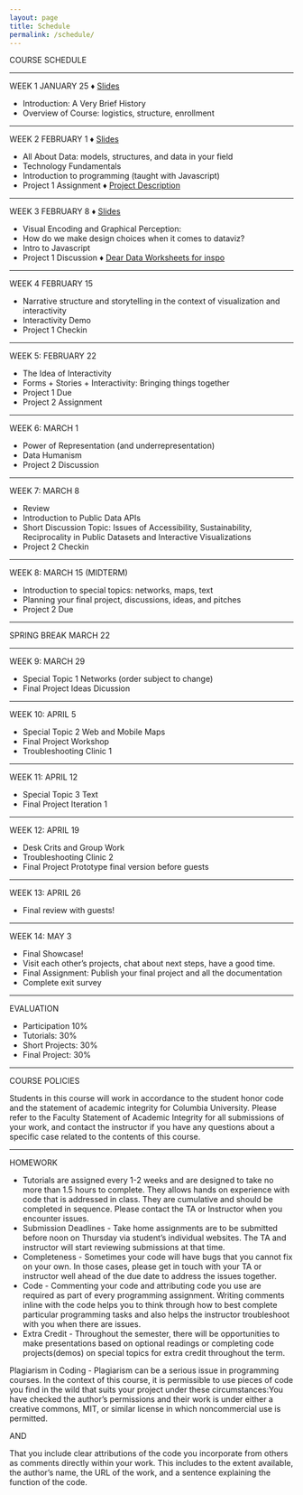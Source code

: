 ```yaml
---
layout: page
title: Schedule
permalink: /schedule/
---
```


COURSE SCHEDULE 

________________________________________________________________________________
WEEK 1 JANUARY 25
<span id="slideBullet"> &#9830; </span><a href="https://docs.google.com/presentation/d/113_2gaVM6rhrJxREdOftAjYqwJuGx4VL6ajnGePwlBo/edit?usp=sharing" target="_blank">Slides</a>

- Introduction: A Very Brief History
- Overview of Course: logistics, structure, enrollment

________________________________________________________________________________ 
WEEK 2 FEBRUARY 1
<span id="slideBullet"> &#9830; </span><a href="https://docs.google.com/presentation/d/19TMqK8XmWMZc94I3pa6138WoyxGD4gSFxFBBYZwyLX4/edit?usp=sharing" target="_blank">Slides</a>
- All About Data: models, structures, and data in your field
- Technology Fundamentals
- Introduction to programming (taught with Javascript)
- Project 1 Assignment <span id="slideBullet"> &#9830; <a href="../assets/img/project1.pdf" target="_blank">Project Description</a></span>


________________________________________________________________________________
WEEK 3 FEBRUARY 8
<span id="slideBullet"> &#9830; </span><a href="https://docs.google.com/presentation/d/1_oTg3WI2Nya8IStz0sLM-TZG4v_Xn9lA63W24wVdxsw/edit?usp=sharing" target="_blank">Slides</a>
- Visual Encoding and Graphical Perception: 
- How do we make design choices when it comes to dataviz?
- Intro to Javascript
- Project 1 Discussion <span id="slideBullet"> &#9830; </span><a href="../assets/img/dear_data_excerpt.pdf" target="_blank">Dear Data Worksheets for inspo</a>

________________________________________________________________________________
WEEK 4 FEBRUARY 15

- Narrative structure and storytelling in the context of visualization and interactivity
- Interactivity Demo
- Project 1 Checkin

________________________________________________________________________________
WEEK 5: FEBRUARY 22

- The Idea of Interactivity
- Forms + Stories + Interactivity: Bringing things together
- Project 1 Due
- Project 2 Assignment

________________________________________________________________________________
WEEK 6: MARCH 1

- Power of Representation (and underrepresentation)
- Data Humanism
- Project 2 Discussion

________________________________________________________________________________
WEEK 7: MARCH 8

- Review
- Introduction to Public Data APIs
- Short Discussion Topic: Issues of Accessibility, Sustainability, Reciprocality in Public Datasets and Interactive Visualizations
- Project 2 Checkin


________________________________________________________________________________
WEEK 8: MARCH 15
(MIDTERM) 

- Introduction to special topics: networks, maps, text
- Planning your final project, discussions, ideas, and pitches
- Project 2 Due

________________________________________________________________________________

SPRING BREAK MARCH 22 

________________________________________________________________________________

WEEK 9: MARCH 29

- Special Topic 1 Networks (order subject to change)
- Final Project Ideas Dicussion

________________________________________________________________________________

WEEK 10: APRIL 5

- Special Topic 2 Web and Mobile Maps
- Final Project Workshop
- Troubleshooting Clinic 1 

________________________________________________________________________________
WEEK 11: APRIL 12

- Special Topic 3 Text
- Final Project Iteration 1
        
________________________________________________________________________________

WEEK 12: APRIL 19

- Desk Crits and Group Work
- Troubleshooting Clinic 2
- Final Project Prototype final version before guests

________________________________________________________________________________

WEEK 13: APRIL 26

- Final review with guests!

________________________________________________________________________________
WEEK 14: MAY 3

- Final Showcase! 
- Visit each other’s projects, chat about next steps, have a good time.
- Final Assignment: Publish your final project and all the documentation
- Complete exit survey	

____________________________________________________________________________________

EVALUATION

- Participation 10%	
- Tutorials: 30%		
- Short Projects: 30%		
- Final Project: 30%

____________________________________________________________________________________
COURSE POLICIES

Students in this course will work in accordance to the student honor code and the statement of academic integrity for Columbia University. Please refer to the Faculty Statement of Academic Integrity for all submissions of your work, and contact the instructor if you have any questions about a specific case related to the contents of this course. 

____________________________________________________________________________________
HOMEWORK

- Tutorials are assigned every 1-2 weeks and are designed to take no more than 1.5 hours to complete. They allows hands on experience with code that is addressed in class. They are cumulative and should be completed in sequence. Please contact the TA or Instructor when you encounter issues. 
- Submission Deadlines - Take home assignments are to be submitted before noon on Thursday via student’s individual websites. The TA and instructor will start reviewing submissions at that time.
- Completeness - Sometimes your code will have bugs that you cannot fix on your own. In those cases, please get in touch with your TA or instructor well ahead of the due date to address the issues together. 
- Code - Commenting your code and attributing code you use are required as part of every programming assignment. Writing comments inline with the code helps you to think through how to best complete particular programming tasks and also helps the instructor troubleshoot with you when there are issues. 
- Extra Credit - Throughout the semester, there will be opportunities to make presentations based on optional readings or completing code projects(demos) on special topics for extra credit throughout the term.

Plagiarism in Coding - Plagiarism can be a serious issue in programming courses. In the context of this course, it is permissible to use pieces of code you find in the wild that suits your project under these circumstances:You have checked the author’s permissions and their work is under either a creative commons, MIT, or similar license in which noncommercial use is permitted.

AND

That you include clear attributions of the code you incorporate from others as comments directly within your work. This includes to the extent available, the author’s name, the URL of the work, and a sentence explaining the function of the code.

